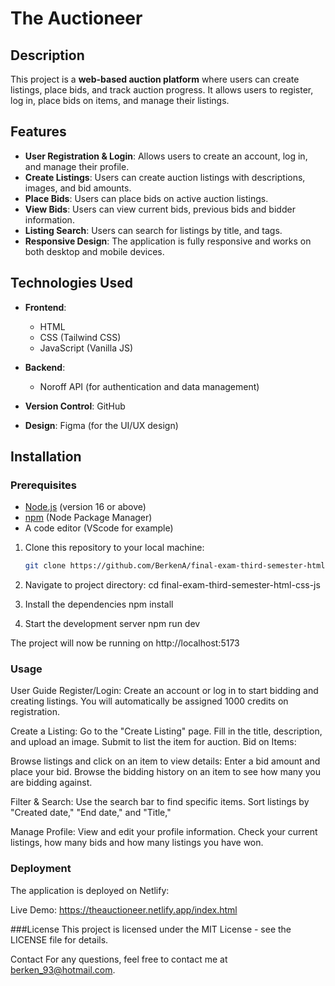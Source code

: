 # The Auctioneer

## Description

This project is a **web-based auction platform** where users can create listings, place bids, and track auction progress. It allows users to register, log in, place bids on items, and manage their listings.

## Features

- **User Registration & Login**: Allows users to create an account, log in, and manage their profile.
- **Create Listings**: Users can create auction listings with descriptions, images, and bid amounts.
- **Place Bids**: Users can place bids on active auction listings.
- **View Bids**: Users can view current bids, previous bids and bidder information.
- **Listing Search**: Users can search for listings by title, and tags.
- **Responsive Design**: The application is fully responsive and works on both desktop and mobile devices.

## Technologies Used

- **Frontend**:
  - HTML
  - CSS (Tailwind CSS)
  - JavaScript (Vanilla JS)

- **Backend**:
  - Noroff API (for authentication and data management)

- **Version Control**: GitHub

- **Design**: Figma (for the UI/UX design)

## Installation

### Prerequisites

- [Node.js](https://nodejs.org/) (version 16 or above)
- [npm](https://www.npmjs.com/) (Node Package Manager)
- A code editor (VScode for example)

1. Clone this repository to your local machine:

   ```bash
   git clone https://github.com/BerkenA/final-exam-third-semester-html-css-js

2. Navigate to project directory:
  cd final-exam-third-semester-html-css-js

3. Install the dependencies
   npm install

4. Start the development server
   npm run dev
   
The project will now be running on http://localhost:5173

### Usage

User Guide
Register/Login:
Create an account or log in to start bidding and creating listings.
You will automatically be assigned 1000 credits on registration.

Create a Listing:
Go to the "Create Listing" page.
Fill in the title, description, and upload an image.
Submit to list the item for auction.
Bid on Items:

Browse listings and click on an item to view details:
Enter a bid amount and place your bid.
Browse the bidding history on an item to see how many you are bidding against.

Filter & Search:
Use the search bar to find specific items.
Sort listings by "Created date," "End date," and "Title,"

Manage Profile:
View and edit your profile information.
Check your current listings, how many bids and how many listings you have won.

### Deployment
The application is deployed on Netlify:

 Live Demo: https://theauctioneer.netlify.app/index.html

###License
This project is licensed under the MIT License - see the LICENSE file for details.

Contact
For any questions, feel free to contact me at berken_93@hotmail.com.
